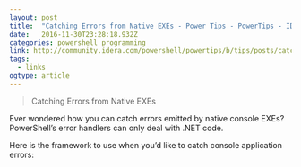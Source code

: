 ```yaml
---
layout: post 
title:  "Catching Errors from Native EXEs - Power Tips - PowerTips - IDERA Community" 
date:   2016-11-30T23:28:18.932Z 
categories: powershell programming
link: http://community.idera.com/powershell/powertips/b/tips/posts/catching-errors-from-native-exes 
tags:
  - links
ogtype: article 
---
```


> Catching Errors from Native EXEs

Ever wondered how you can catch errors emitted by native console EXEs? PowerShell’s error handlers can only deal with .NET code.

Here is the framework to use when you’d like to catch console application errors: